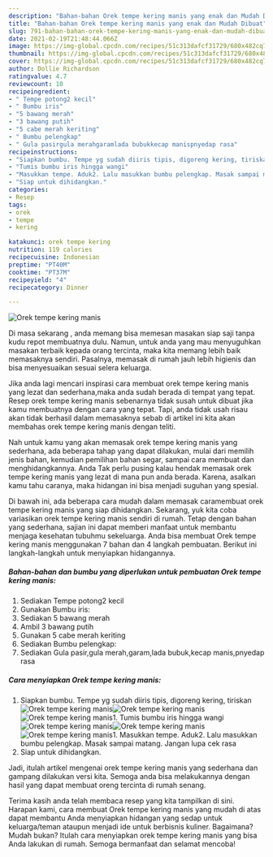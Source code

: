 ```yaml
---
description: "Bahan-bahan Orek tempe kering manis yang enak dan Mudah Dibuat"
title: "Bahan-bahan Orek tempe kering manis yang enak dan Mudah Dibuat"
slug: 791-bahan-bahan-orek-tempe-kering-manis-yang-enak-dan-mudah-dibuat
date: 2021-02-19T21:48:44.066Z
image: https://img-global.cpcdn.com/recipes/51c313dafcf31729/680x482cq70/orek-tempe-kering-manis-foto-resep-utama.jpg
thumbnail: https://img-global.cpcdn.com/recipes/51c313dafcf31729/680x482cq70/orek-tempe-kering-manis-foto-resep-utama.jpg
cover: https://img-global.cpcdn.com/recipes/51c313dafcf31729/680x482cq70/orek-tempe-kering-manis-foto-resep-utama.jpg
author: Dollie Richardson
ratingvalue: 4.7
reviewcount: 10
recipeingredient:
- " Tempe potong2 kecil"
- " Bumbu iris"
- "5 bawang merah"
- "3 bawang putih"
- "5 cabe merah keriting"
- " Bumbu pelengkap"
- " Gula pasirgula merahgaramlada bubukkecap manispnyedap rasa"
recipeinstructions:
- "Siapkan bumbu. Tempe yg sudah diiris tipis, digoreng kering, tiriskan"
- "Tumis bumbu iris hingga wangi"
- "Masukkan tempe. Aduk2. Lalu masukkan bumbu pelengkap. Masak sampai matang. Jangan lupa cek rasa"
- "Siap untuk dihidangkan."
categories:
- Resep
tags:
- orek
- tempe
- kering

katakunci: orek tempe kering 
nutrition: 119 calories
recipecuisine: Indonesian
preptime: "PT40M"
cooktime: "PT37M"
recipeyield: "4"
recipecategory: Dinner

---
```



![Orek tempe kering manis](https://img-global.cpcdn.com/recipes/51c313dafcf31729/680x482cq70/orek-tempe-kering-manis-foto-resep-utama.jpg)

Di masa  sekarang , anda memang bisa memesan masakan siap saji tanpa kudu repot membuatnya dulu. Namun, untuk anda yang mau menyuguhkan masakan terbaik kepada orang tercinta, maka kita memang lebih baik memasaknya sendiri. Pasalnya, memasak di rumah jauh lebih higienis dan bisa menyesuaikan sesuai selera keluarga.

Jika anda lagi mencari inspirasi cara membuat orek tempe kering manis yang lezat dan sederhana,maka anda sudah berada di tempat yang tepat. Resep orek tempe kering manis  sebenarnya tidak susah untuk dibuat jika kamu membuatnya dengan cara yang tepat. Tapi, anda tidak usah risau akan tidak berhasil dalam memasaknya 
sebab di artikel ini kita akan membahas orek tempe kering manis dengan teliti.  



Nah untuk kamu yang akan memasak orek tempe kering manis yang sederhana, ada beberapa tahap yang dapat dilakukan, mulai dari memilih jenis bahan, kemudian pemilihan bahan segar, sampai cara membuat dan menghidangkannya. Anda Tak perlu pusing kalau hendak memasak orek tempe kering manis yang lezat di mana pun anda berada. Karena, asalkan kamu  tahu caranya, maka hidangan ini bisa menjadi suguhan yang spesial.

Di bawah ini, ada beberapa cara mudah dalam memasak caramembuat orek tempe kering manis yang siap dihidangkan. Sekarang, yuk kita coba variasikan orek tempe kering manis sendiri di rumah. Tetap dengan bahan yang sederhana, sajian ini dapat memberi manfaat untuk membantu menjaga kesehatan tubuhmu sekeluarga. Anda bisa membuat Orek tempe kering manis menggunakan 7 bahan dan 4 langkah pembuatan. Berikut ini langkah-langkah untuk menyiapkan hidangannya.

<!--inarticleads1-->

##### Bahan-bahan dan bumbu yang diperlukan untuk pembuatan Orek tempe kering manis:

1. Sediakan  Tempe potong2 kecil
1. Gunakan  Bumbu iris:
1. Sediakan 5 bawang merah
1. Ambil 3 bawang putih
1. Gunakan 5 cabe merah keriting
1. Sediakan  Bumbu pelengkap:
1. Sediakan  Gula pasir,gula merah,garam,lada bubuk,kecap manis,pnyedap rasa




<!--inarticleads2-->

##### Cara menyiapkan Orek tempe kering manis:

1. Siapkan bumbu. Tempe yg sudah diiris tipis, digoreng kering, tiriskan
<img src="https://img-global.cpcdn.com/steps/cbeab3be24d75f9e/160x128cq70/orek-tempe-kering-manis-langkah-memasak-1-foto.jpg" alt="Orek tempe kering manis"><img src="https://img-global.cpcdn.com/steps/86e1ae7828243dc4/160x128cq70/orek-tempe-kering-manis-langkah-memasak-1-foto.jpg" alt="Orek tempe kering manis"><img src="https://img-global.cpcdn.com/steps/855eeddb878b0996/160x128cq70/orek-tempe-kering-manis-langkah-memasak-1-foto.jpg" alt="Orek tempe kering manis">1. Tumis bumbu iris hingga wangi
<img src="https://img-global.cpcdn.com/steps/24bfe84a29a2c24e/160x128cq70/orek-tempe-kering-manis-langkah-memasak-2-foto.jpg" alt="Orek tempe kering manis"><img src="https://img-global.cpcdn.com/steps/0450d2ae79ec2b01/160x128cq70/orek-tempe-kering-manis-langkah-memasak-2-foto.jpg" alt="Orek tempe kering manis"><img src="https://img-global.cpcdn.com/steps/9d35269ddaef72c1/160x128cq70/orek-tempe-kering-manis-langkah-memasak-2-foto.jpg" alt="Orek tempe kering manis">1. Masukkan tempe. Aduk2. Lalu masukkan bumbu pelengkap. Masak sampai matang. Jangan lupa cek rasa
1. Siap untuk dihidangkan.




Jadi, itulah artikel mengenai  orek tempe kering manis  yang sederhana dan gampang dilakukan versi kita. Semoga anda bisa melakukannya dengan hasil yang dapat membuat oreng tercinta di rumah senang. 

Terima kasih anda telah membaca resep yang kita tampilkan di sini. Harapan kami, cara membuat  Orek tempe kering manis yang mudah di atas dapat membantu Anda menyiapkan hidangan yang sedap untuk keluarga/teman ataupun menjadi ide untuk berbisnis kuliner. Bagaimana? Mudah bukan? Itulah cara menyiapkan orek tempe kering manis yang bisa Anda lakukan di rumah. Semoga bermanfaat dan selamat mencoba!

